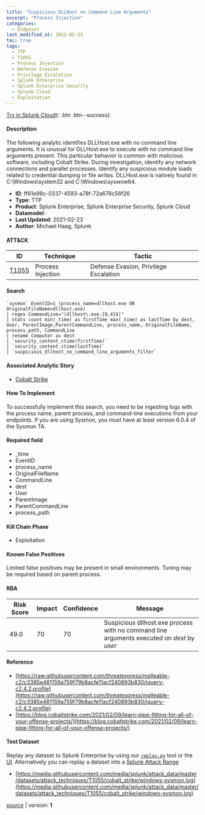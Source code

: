 ```yaml
---
title: "Suspicious DLLHost no Command Line Arguments"
excerpt: "Process Injection"
categories:
  - Endpoint
last_modified_at: 2021-02-23
toc: true
tags:
  - TTP
  - T1055
  - Process Injection
  - Defense Evasion
  - Privilege Escalation
  - Splunk Enterprise
  - Splunk Enterprise Security
  - Splunk Cloud
  - Exploitation
---
```




[Try in Splunk Cloud](https://www.splunk.com/en_us/cyber-security.html){: .btn .btn--success}

#### Description

The following analytic identifies DLLHost.exe with no command line arguments. It is unusual for DLLHost.exe to execute with no command line arguments present. This particular behavior is common with malicious software, including Cobalt Strike. During investigation, identify any network connections and parallel processes. Identify any suspicious module loads related to credential dumping or file writes. DLLHost.exe is natively found in C:\Windows\system32 and C:\Windows\syswow64.

- **ID**: ff61e98c-0337-4593-a78f-72a676c56f26
- **Type**: TTP
- **Product**: Splunk Enterprise, Splunk Enterprise Security, Splunk Cloud
- **Datamodel**: 
- **Last Updated**: 2021-02-23
- **Author**: Michael Haag, Splunk


#### ATT&CK

| ID          | Technique   | Tactic       |
| ----------- | ----------- |--------------|
| [T1055](https://attack.mitre.org/techniques/T1055/) | Process Injection | Defense Evasion, Privilege Escalation |


#### Search

```
`sysmon` EventID=1 (process_name=dllhost.exe OR OriginalFileName=dllhost.exe) 
| regex CommandLine="(dllhost\.exe.{0,4}$)" 
| stats count min(_time) as firstTime max(_time) as lastTime by dest, User, ParentImage,ParentCommandLine, process_name, OriginalFileName, process_path, CommandLine 
| rename Computer as dest 
| `security_content_ctime(firstTime)` 
| `security_content_ctime(lastTime)` 
| `suspicious_dllhost_no_command_line_arguments_filter`
```

#### Associated Analytic Story
* [Cobalt Strike](/stories/cobalt_strike)


#### How To Implement
To successfully implement this search, you need to be ingesting logs with the process name, parent process, and command-line executions from your endpoints. If you are using Sysmon, you must have at least version 6.0.4 of the Sysmon TA.

#### Required field
* _time
* EventID
* process_name
* OriginalFileName
* CommandLine
* dest
* User
* ParentImage
* ParentCommandLine
* process_path


#### Kill Chain Phase
* Exploitation


#### Known False Positives
Limited false positives may be present in small environments. Tuning may be required based on parent process.



#### RBA

| Risk Score  | Impact      | Confidence   | Message      |
| ----------- | ----------- |--------------|--------------|
| 49.0 | 70 | 70 | Suspicious dllhost.exe process with no command line arguments executed on $dest$ by $user$ |



#### Reference

* [https://raw.githubusercontent.com/threatexpress/malleable-c2/c3385e481159a759f79b8acfe11acf240893b830/jquery-c2.4.2.profile](https://raw.githubusercontent.com/threatexpress/malleable-c2/c3385e481159a759f79b8acfe11acf240893b830/jquery-c2.4.2.profile)
* [https://blog.cobaltstrike.com/2021/02/09/learn-pipe-fitting-for-all-of-your-offense-projects/](https://blog.cobaltstrike.com/2021/02/09/learn-pipe-fitting-for-all-of-your-offense-projects/)



#### Test Dataset
Replay any dataset to Splunk Enterprise by using our [`replay.py`](https://github.com/splunk/attack_data#using-replaypy) tool or the [UI](https://github.com/splunk/attack_data#using-ui).
Alternatively you can replay a dataset into a [Splunk Attack Range](https://github.com/splunk/attack_range#replay-dumps-into-attack-range-splunk-server)

* [https://media.githubusercontent.com/media/splunk/attack_data/master/datasets/attack_techniques/T1055/cobalt_strike/windows-sysmon.log](https://media.githubusercontent.com/media/splunk/attack_data/master/datasets/attack_techniques/T1055/cobalt_strike/windows-sysmon.log)



[*source*](https://github.com/splunk/security_content/tree/develop/detections/endpoint/suspicious_dllhost_no_command_line_arguments.yml) \| *version*: **1**